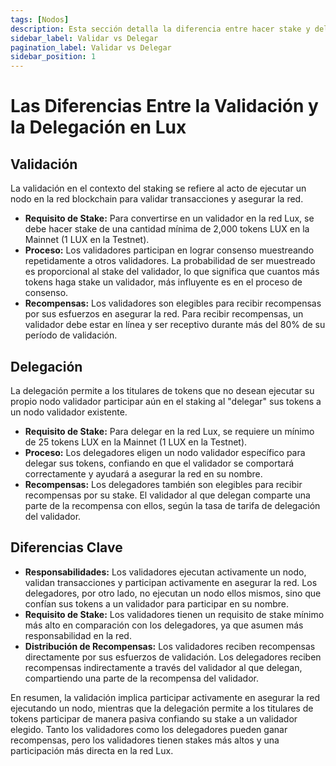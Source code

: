 ```yaml
---
tags: [Nodos]
description: Esta sección detalla la diferencia entre hacer stake y delegar en Lux.
sidebar_label: Validar vs Delegar
pagination_label: Validar vs Delegar
sidebar_position: 1
---
```


# Las Diferencias Entre la Validación y la Delegación en Lux

## Validación

La validación en el contexto del staking se refiere al acto de ejecutar un nodo en la red blockchain
para validar transacciones y asegurar la red.

- **Requisito de Stake:** Para convertirse en un validador en la red Lux, se debe hacer stake
  de una cantidad mínima de 2,000 tokens LUX en la Mainnet (1 LUX en la Testnet).
- **Proceso:** Los validadores participan en lograr consenso muestreando repetidamente a otros
  validadores. La probabilidad de ser muestreado es proporcional al stake del validador, lo que significa
  que cuantos más tokens haga stake un validador, más influyente es en el proceso de consenso.
- **Recompensas:** Los validadores son elegibles para recibir recompensas por sus esfuerzos en
  asegurar la red. Para recibir recompensas, un validador debe estar en línea y ser receptivo durante
  más del 80% de su período de validación.

## Delegación

La delegación permite a los titulares de tokens que no desean ejecutar su propio nodo validador
participar aún en el staking al "delegar" sus tokens a un nodo validador existente.

- **Requisito de Stake:** Para delegar en la red Lux, se requiere un mínimo de 25 tokens LUX
  en la Mainnet (1 LUX en la Testnet).
- **Proceso:** Los delegadores eligen un nodo validador específico para delegar sus tokens,
  confiando en que el validador se comportará correctamente y ayudará a asegurar la red en su nombre.
- **Recompensas:** Los delegadores también son elegibles para recibir recompensas por su stake.
  El validador al que delegan comparte una parte de la recompensa con ellos, según la tasa de tarifa de
  delegación del validador.

## Diferencias Clave

- **Responsabilidades:** Los validadores ejecutan activamente un nodo, validan transacciones y
  participan activamente en asegurar la red. Los delegadores, por otro lado, no ejecutan un nodo
  ellos mismos, sino que confían sus tokens a un validador para participar en su nombre.
- **Requisito de Stake:** Los validadores tienen un requisito de stake mínimo más alto en comparación
  con los delegadores, ya que asumen más responsabilidad en la red.
- **Distribución de Recompensas:** Los validadores reciben recompensas directamente por sus esfuerzos
  de validación. Los delegadores reciben recompensas indirectamente a través del validador al que
  delegan, compartiendo una parte de la recompensa del validador.

En resumen, la validación implica participar activamente en asegurar la red ejecutando un nodo,
mientras que la delegación permite a los titulares de tokens participar de manera pasiva confiando
su stake a un validador elegido. Tanto los validadores como los delegadores pueden ganar recompensas,
pero los validadores tienen stakes más altos y una participación más directa en la red Lux.
